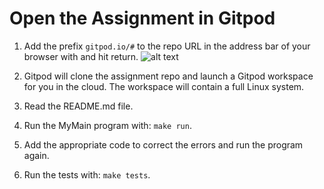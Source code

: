 # Open the Assignment in Gitpod

1) Add the prefix `gitpod.io/#` to the repo URL in the address bar of your browser with and hit return.
![alt text](https://www.gitpod.io/static/412e666a92058d8b683423e70ec5b74b/16d34/prefix-screenshot.png "Gitpod prefix")<br/>
 
2) Gitpod will clone the assignment repo and launch a Gitpod workspace for you in the cloud. 
The workspace will contain a full Linux system. 

3) Read the README.md file.

4) Run the MyMain program with: `make run`.

5) Add the appropriate code to correct the errors and run the program again.

6) Run the tests with: `make tests`.